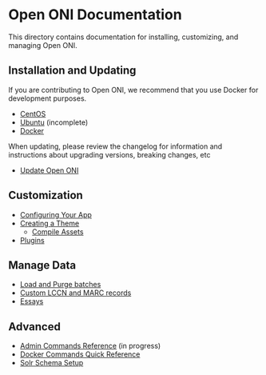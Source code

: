 # Open ONI Documentation

This directory contains documentation for installing, customizing, and managing Open ONI.

## Installation and Updating

If you are contributing to Open ONI, we recommend that you use Docker for
development purposes.

- [CentOS](/docs/install/centos)
- [Ubuntu](/docs/install/ubuntu.md) (incomplete)
- [Docker](/docs/install/docker.md)

When updating, please review the changelog for information and instructions
about upgrading versions, breaking changes, etc

- [Update Open ONI](/CHANGELOG.md)

## Customization

- [Configuring Your App](/docs/customization/configuration.md)
- [Creating a Theme](/docs/customization/theme.md)
  - [Compile Assets](/docs/customization/theme.md#compile-static-assets)
- [Plugins](/docs/customization/plugins.md)

## Manage Data

- [Load and Purge batches](/docs/manage-data/batches-load-purge.md)
- [Custom LCCN and MARC records](/docs/manage-data/custom-lccn-marc.md)
- [Essays](/docs/manage-data/essays.md)

## Advanced

- [Admin Commands Reference](/docs/advanced/admin-commands.md) (in progress)
- [Docker Commands Quick Reference](/docs/advanced/docker-reference.md)
- [Solr Schema Setup](/core/fixtures/solr-schema/README.md)
